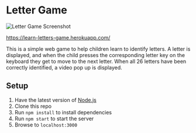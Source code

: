 # Letter Game

![Letter Game Screenshot](https://cloud.githubusercontent.com/assets/8833417/24331498/a78ac546-1203-11e7-9cb7-0f3085dfa870.png)

https://learn-letters-game.herokuapp.com/

This is a simple web game to help children learn to identify letters. A letter
is displayed, and when the child presses the corresponding letter key on the
keyboard they get to move to the next letter. When all 26 letters have been
correctly identified, a video pop up is displayed.

## Setup

1. Have the latest version of [Node.js](https://nodejs.org/en/)
1. Clone this repo
1. Run `npm install` to install dependencies
1. Run `npm start` to start the server
1. Browse to `localhost:3000`
